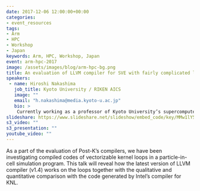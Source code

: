 ```yaml
---
date: 2017-12-06 12:00:00+00:00
categories:
- event_resources
tags:
- Arm
- HPC
- Workshop
- Japan
keywords: Arm, HPC, Workshop, Japan
event: arm-hpc-2017
image: /assets/images/blog/arm-hpc-bg.png
title: An evaluation of LLVM compiler for SVE with fairly complicated loops
speakers:
 - name: Hiroshi Nakashima
   job_title: Kyoto University / RIKEN AICS
   image: ""
   email: "h.nakashima@media.kyoto-u.ac.jp"
   bio: >
    Currently working as a professor of Kyoto University’s supercomputer center (ACCMS) for R&D on HPC programming and supercomputer system architecture, as well as a visiting senior researcher of RIKEN AICS for the evaluation of Post-K computer and its compilers.
slideshare: https://www.slideshare.net/slideshow/embed_code/key/MMw1lY5Crzp8cN
s3_video: ""
s3_presentation: ""
youtube_video: ""
---
```

As a part of the evaluation of Post-K’s compilers, we have been investigating compiled codes of vectorizable kernel loops in a particle-in-cell simulation program. This talk will reveal how the latest version of LLVM compiler (v1.4) works on the loops together with the qualitative and quantitative comparison with the code generated by Intel’s compiler for KNL.
